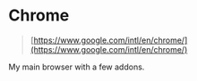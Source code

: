 # Chrome

> [https://www.google.com/intl/en/chrome/](https://www.google.com/intl/en/chrome/)

My main browser with a few addons.
